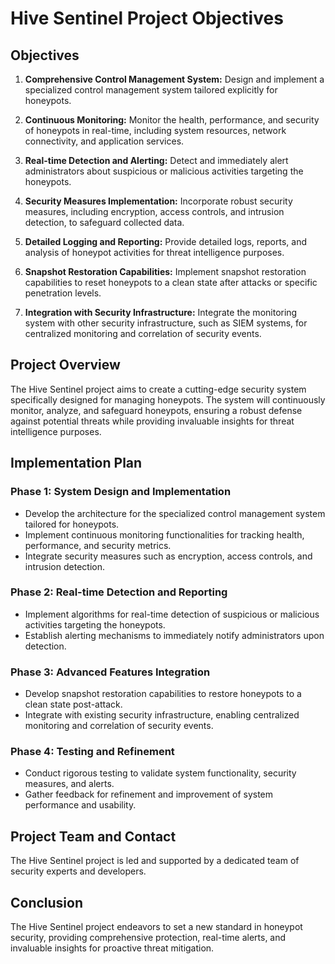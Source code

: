# Hive Sentinel Project Objectives

## Objectives

1. **Comprehensive Control Management System:** Design and implement a specialized control management system tailored explicitly for honeypots.

2. **Continuous Monitoring:** Monitor the health, performance, and security of honeypots in real-time, including system resources, network connectivity, and application services.

3. **Real-time Detection and Alerting:** Detect and immediately alert administrators about suspicious or malicious activities targeting the honeypots.

4. **Security Measures Implementation:** Incorporate robust security measures, including encryption, access controls, and intrusion detection, to safeguard collected data.

5. **Detailed Logging and Reporting:** Provide detailed logs, reports, and analysis of honeypot activities for threat intelligence purposes.

6. **Snapshot Restoration Capabilities:** Implement snapshot restoration capabilities to reset honeypots to a clean state after attacks or specific penetration levels.

7. **Integration with Security Infrastructure:** Integrate the monitoring system with other security infrastructure, such as SIEM systems, for centralized monitoring and correlation of security events.

## Project Overview

The Hive Sentinel project aims to create a cutting-edge security system specifically designed for managing honeypots. The system will continuously monitor, analyze, and safeguard honeypots, ensuring a robust defense against potential threats while providing invaluable insights for threat intelligence purposes.

## Implementation Plan

### Phase 1: System Design and Implementation
- Develop the architecture for the specialized control management system tailored for honeypots.
- Implement continuous monitoring functionalities for tracking health, performance, and security metrics.
- Integrate security measures such as encryption, access controls, and intrusion detection.

### Phase 2: Real-time Detection and Reporting
- Implement algorithms for real-time detection of suspicious or malicious activities targeting the honeypots.
- Establish alerting mechanisms to immediately notify administrators upon detection.

### Phase 3: Advanced Features Integration
- Develop snapshot restoration capabilities to restore honeypots to a clean state post-attack.
- Integrate with existing security infrastructure, enabling centralized monitoring and correlation of security events.

### Phase 4: Testing and Refinement
- Conduct rigorous testing to validate system functionality, security measures, and alerts.
- Gather feedback for refinement and improvement of system performance and usability.

## Project Team and Contact

The Hive Sentinel project is led and supported by a dedicated team of security experts and developers.

## Conclusion

The Hive Sentinel project endeavors to set a new standard in honeypot security, providing comprehensive protection, real-time alerts, and invaluable insights for proactive threat mitigation.
